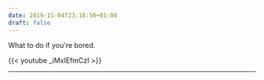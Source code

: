 ```yaml
---
date: 2019-11-04T23:18:50+01:00
draft: false
---
```


What to do if you're bored.

{{< youtube _iMxIEfmCzI >}}

---

